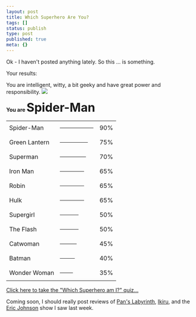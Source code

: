 ```yaml
---
layout: post
title: Which Superhero Are You?
tags: []
status: publish
type: post
published: true
meta: {}
---
```

Ok - I haven't posted anything lately.  So this ... is something.

Your results:

You are intelligent, witty, 
a bit geeky and have great
power and responsibility.
<IMG SRC="http://www.thesuperheroquiz.com/pics/spidy.gif">

<B>You are <FONT SIZE=6>Spider-Man</FONT></B>
<TABLE><TR><TD>Spider-Man</TD><TD><HR ALIGN=LEFT NOSHADE SIZE=4 WIDTH=90></TD><TD> 90%</TD></TR><TR><TD>Green Lantern</TD><TD><HR ALIGN=LEFT NOSHADE SIZE=4 WIDTH=75></TD><TD> 75%</TD></TR><TR><TD>Superman</TD><TD><HR ALIGN=LEFT NOSHADE SIZE=4 WIDTH=70></TD><TD> 70%</TD></TR><TR><TD>Iron Man</TD><TD><HR ALIGN=LEFT NOSHADE SIZE=4 WIDTH=65></TD><TD> 65%</TD></TR><TR><TD>Robin</TD><TD><HR ALIGN=LEFT NOSHADE SIZE=4 WIDTH=65></TD><TD> 65%</TD></TR><TR><TD>Hulk</TD><TD><HR ALIGN=LEFT NOSHADE SIZE=4 WIDTH=65></TD><TD> 65%</TD></TR><TR><TD>Supergirl</TD><TD><HR ALIGN=LEFT NOSHADE SIZE=4 WIDTH=50></TD><TD> 50%</TD></TR><TR><TD>The Flash</TD><TD><HR ALIGN=LEFT NOSHADE SIZE=4 WIDTH=50></TD><TD> 50%</TD></TR><TR><TD>Catwoman</TD><TD><HR ALIGN=LEFT NOSHADE SIZE=4 WIDTH=45></TD><TD> 45%</TD></TR><TR><TD>Batman</TD><TD><HR ALIGN=LEFT NOSHADE SIZE=4 WIDTH=40></TD><TD> 40%</TD></TR><TR><TD>Wonder Woman</TD><TD><HR ALIGN=LEFT NOSHADE SIZE=4 WIDTH=35></TD><TD> 35%</TD></TR></TABLE>
<A HREF="http://www.thesuperheroquiz.com/">Click here to take the "Which Superhero am I?" quiz...</A>

Coming soon, I should really post reviews of <a href="http://www.panslabyrinth.com/">Pan's Labyrinth</a>, <a href="http://www.imdb.com/title/tt0044741/">Ikiru</a>, and the <a href="http://www.ericjohnson.com/">Eric Johnson</a> show I saw last week.  

